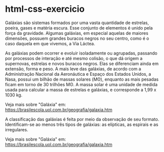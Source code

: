 # html-css-exercicio
Galáxias são sistemas formados por uma vasta quantidade de estrelas, poeira, gases e matéria escura. Esse conjunto de elementos é unido pela força da gravidade. Algumas galáxias, em especial aquelas de maiores dimensões, possuem grandes buracos negros no seu centro, como é o caso daquela em que vivemos, a Via Láctea.

As galáxias podem ocorrer e evoluir isoladamente ou agrupadas, passando por processos de interação e até mesmo colisão, o que dá origem a supernovas, estrelas e novos buracos negros. Elas se diferenciam ainda em extensão, forma e peso. A mais leve das galáxias, de acordo com a Administração Nacional da Aeronáutica e Espaço dos Estados Unidos, a Nasa, possui um bilhão de massas solares (Мʘ), enquanto as mais pesadas ficam em torno de 30 trilhões Мʘ. A massa solar é uma unidade de medida usada para calcular a massa de estrelas e galáxias, e corresponde a 1,99 x 1030 kg.

Veja mais sobre "Galáxia" em: https://brasilescola.uol.com.br/geografia/galaxia.htm

A classificação das galáxias é feita por meio da observação de seu formato. Identificam-se ao menos três tipos de galáxias: as elípticas, as espirais e as irregulares.

Veja mais sobre "Galáxia" em: https://brasilescola.uol.com.br/geografia/galaxia.htm
